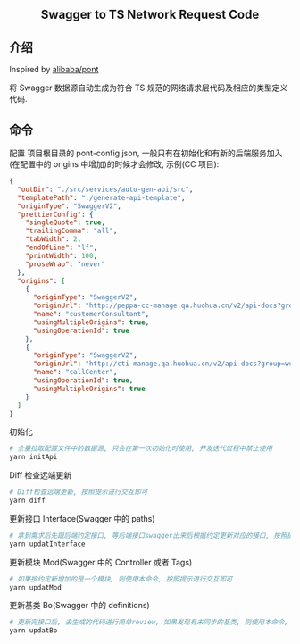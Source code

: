 <div align="center">
  <h2>Swagger to TS Network Request Code</h2>
</div>

## 介绍

Inspired by [alibaba/pont](https://github.com/alibaba/pont)

将 Swagger 数据源自动生成为符合 TS 规范的网络请求层代码及相应的类型定义代码.

## 命令

配置
项目根目录的 pont-config.json, 一般只有在初始化和有新的后端服务加入(在配置中的 origins 中增加)的时候才会修改, 示例(CC 项目):

```json
{
  "outDir": "./src/services/auto-gen-api/src",
  "templatePath": "./generate-api-template",
  "originType": "SwaggerV2",
  "prettierConfig": {
    "singleQuote": true,
    "trailingComma": "all",
    "tabWidth": 2,
    "endOfLine": "lf",
    "printWidth": 100,
    "proseWrap": "never"
  },
  "origins": [
    {
      "originType": "SwaggerV2",
      "originUrl": "http://peppa-cc-manage.qa.huohua.cn/v2/api-docs?group=api",
      "name": "customerConsultant",
      "usingMultipleOrigins": true,
      "usingOperationId": true
    },
    {
      "originType": "SwaggerV2",
      "originUrl": "http://cti-manage.qa.huohua.cn/v2/api-docs?group=web",
      "name": "callCenter",
      "usingOperationId": true,
      "usingMultipleOrigins": true
    }
  ]
}
```

初始化

```bash
# 全量拉取配置文件中的数据源, 只会在第一次初始化时使用, 开发迭代过程中禁止使用
yarn initApi
```

Diff 检查远端更新

```bash
# Diff检查远端更新, 按照提示进行交互即可
yarn diff
```

更新接口 Interface(Swagger 中的 paths)

```bash
# 拿到需求后先跟后端约定接口, 等后端接口swagger出来后根据约定更新对应的接口, 按照提示进行交互即可
yarn updatInterface
```

更新模块 Mod(Swagger 中的 Controller 或者 Tags)

```bash
# 如果按约定新增加的是一个模块, 则使用本命令, 按照提示进行交互即可
yarn updatMod
```

更新基类 Bo(Swagger 中的 definitions)

```bash
# 更新完接口后, 去生成的代码进行简单review, 如果发现有未同步的基类, 则使用本命令, 按照提示进行交互即可
yarn updatBo
```
